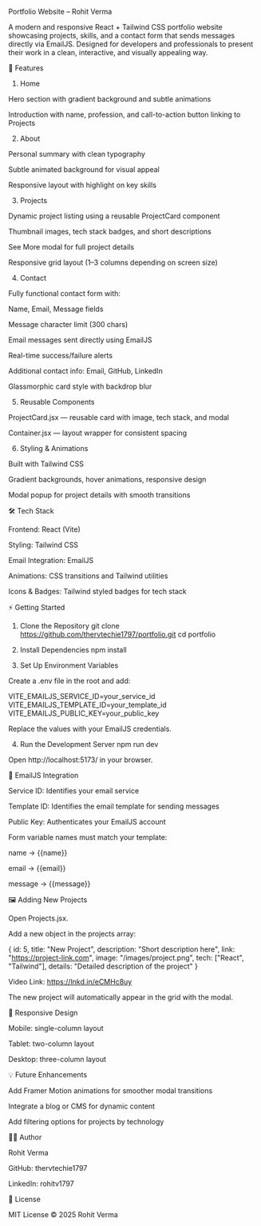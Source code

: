 Portfolio Website – Rohit Verma

A modern and responsive React + Tailwind CSS portfolio website showcasing projects, skills, and a contact form that sends messages directly via EmailJS. Designed for developers and professionals to present their work in a clean, interactive, and visually appealing way.

🌟 Features
1. Home

Hero section with gradient background and subtle animations

Introduction with name, profession, and call-to-action button linking to Projects

2. About

Personal summary with clean typography

Subtle animated background for visual appeal

Responsive layout with highlight on key skills

3. Projects

Dynamic project listing using a reusable ProjectCard component

Thumbnail images, tech stack badges, and short descriptions

See More modal for full project details

Responsive grid layout (1–3 columns depending on screen size)

4. Contact

Fully functional contact form with:

Name, Email, Message fields

Message character limit (300 chars)

Email messages sent directly using EmailJS

Real-time success/failure alerts

Additional contact info: Email, GitHub, LinkedIn

Glassmorphic card style with backdrop blur

5. Reusable Components

ProjectCard.jsx — reusable card with image, tech stack, and modal

Container.jsx — layout wrapper for consistent spacing

6. Styling & Animations

Built with Tailwind CSS

Gradient backgrounds, hover animations, responsive design

Modal popup for project details with smooth transitions

🛠️ Tech Stack

Frontend: React (Vite)

Styling: Tailwind CSS

Email Integration: EmailJS

Animations: CSS transitions and Tailwind utilities

Icons & Badges: Tailwind styled badges for tech stack

⚡ Getting Started
1. Clone the Repository
git clone https://github.com/thervtechie1797/portfolio.git
cd portfolio

2. Install Dependencies
npm install

3. Set Up Environment Variables

Create a .env file in the root and add:

VITE_EMAILJS_SERVICE_ID=your_service_id
VITE_EMAILJS_TEMPLATE_ID=your_template_id
VITE_EMAILJS_PUBLIC_KEY=your_public_key


Replace the values with your EmailJS credentials.

4. Run the Development Server
npm run dev


Open http://localhost:5173/ in your browser.

📧 EmailJS Integration

Service ID: Identifies your email service

Template ID: Identifies the email template for sending messages

Public Key: Authenticates your EmailJS account

Form variable names must match your template:

name → {{name}}

email → {{email}}

message → {{message}}

🖼️ Adding New Projects

Open Projects.jsx.

Add a new object in the projects array:

{
  id: 5,
  title: "New Project",
  description: "Short description here",
  link: "https://project-link.com",
  image: "/images/project.png",
  tech: ["React", "Tailwind"],
  details: "Detailed description of the project"
}


Video Link: https://lnkd.in/eCMHc8uy


The new project will automatically appear in the grid with the modal.

📱 Responsive Design

Mobile: single-column layout

Tablet: two-column layout

Desktop: three-column layout

💡 Future Enhancements

Add Framer Motion animations for smoother modal transitions

Integrate a blog or CMS for dynamic content

Add filtering options for projects by technology

👨‍💻 Author

Rohit Verma

GitHub: thervtechie1797

LinkedIn: rohitv1797

📄 License

MIT License © 2025 Rohit Verma
